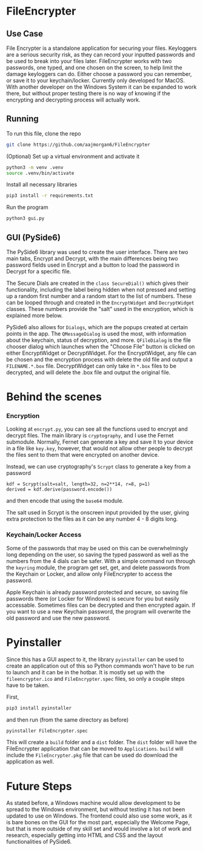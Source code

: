 # FileEncrypter

## Use Case
File Encrypter is a standalone application for securing your files. Keyloggers are a serious security risk, as they can record your inputted passwords and be used to break into your files later. FileEncrypter works with two passwords, one typed, and one chosen on the screen, to help limit the damage keyloggers can do. Either choose a password you can remember, or save it to your keychain/locker. Currently only developed for MacOS. With another developer on the Windows System it can be expanded to work there, but without proper testing there is no way of knowing if the encrypting and decrypting process will actually work. 

## Running

To run this file, clone the repo
```bash
git clone https://github.com/aajmorgan6/FileEncrypter
```

(Optional) Set up a virtual environment and activate it
```bash
python3 -m venv .venv
source .venv/bin/activate
```

Install all necessary libraries
```bash
pip3 install -r requirements.txt
```

Run the program
```bash
python3 gui.py
```

## GUI (PySide6)
The PySide6 library was used to create the user interface. There are two main tabs, Encrypt and Decrypt, with the main differences being two password fields used in Encrypt and a button to load the password in Decrypt for a specific file. 

The Secure Dials are created in the `class SecureDial()` which gives their functionality, including the label being hidden when not pressed and setting up a random first number and a random start to the list of numbers. These can be looped through and created in the `EncryptWidget` and `DecryptWidget` classes. These numbers provide the "salt" used in the encryption, which is explained more below.

PySide6 also allows for `Dialogs`, which are the popups created at certain points in the app. The `QMessageDialog` is used the most, with information about the keychain, status of decryption, and more. `QFileDialog` is the file chooser dialog which launches when the "Choose File" button is clicked on either EncryptWidget or DecryptWidget. For the EncryptWidget, any file can be chosen and the encryption process with delete the old file and output a `FILENAME.*.box` file. DecryptWidget can only take in `*.box` files to be decrypted, and will delete the .box file and output the original file. 


# Behind the scenes

### Encryption
Looking at `encrypt.py`, you can see all the functions used to encrypt and decrypt files. The main library is `cryptography`, and I use the Fernet submodule. Normally, Fernet can generate a key and save it to your device in a file like `key.key`, however, that would not allow other people to decrypt the files sent to them that were encrypted on another device.

Instead, we can use cryptography's `Scrypt` class to generate a key from a password
```python3
kdf = Scrypt(salt=salt, length=32, n=2**14, r=8, p=1)
derived = kdf.derive(password.encode())
```
and then encode that using the `base64` module.

The salt used in Scrypt is the onscreen input provided by the user, giving extra protection to the files as it can be any number 4 - 8 digits long.

### Keychain/Locker Access

Some of the passwords that may be used on this can be overwhelmingly long depending on the user, so saving the typed password as well as the numbers from the 4 dials can be safer.
With a simple command run through the `keyring` module, the program get set, get, and delete passwords from the Keychain or Locker, and allow only FileEncrypter to access the password.

Apple Keychain is already password protected and secure, so saving file passwords there (or Locker for Windows) is secure for you but easily accessable. 
Sometimes files can be decrypted and then encrypted again. If you want to use a new Keychain password, the program will overwrite the old password and use the new password.


# Pyinstaller

Since this has a GUI aspect to it, the library `pyinstaller` can be used to create an application out of this so Python commands won't have to be run to launch and it can be in the hotbar. It is mostly set up with the `fileencrypter.ico` and `FileEncrypter.spec` files, so only a couple steps have to be taken.

First,
```bash
pip3 install pyinstaller
```
and then run (from the same directory as before)
```bash
pyinstaller FileEncrypter.spec
```
This will create a `build` folder and a `dist` folder. The `dist` folder will have the FileEncrypter application that can be moved to `Applications`. `build` will include the `FileEncrypter.pkg` file that can be used do download the application as well.

# Future Steps
As stated before, a Windows machine would allow development to be spread to the Windows environment, but without testing it has not been updated to use on Windows. The frontend could also use some work, as it is bare bones on the GUI for the most part, especially the Welcome Page, but that is more outside of my skill set and would involve a lot of work and research, especially getting into HTML and CSS and the layout functionalities of PySide6.
